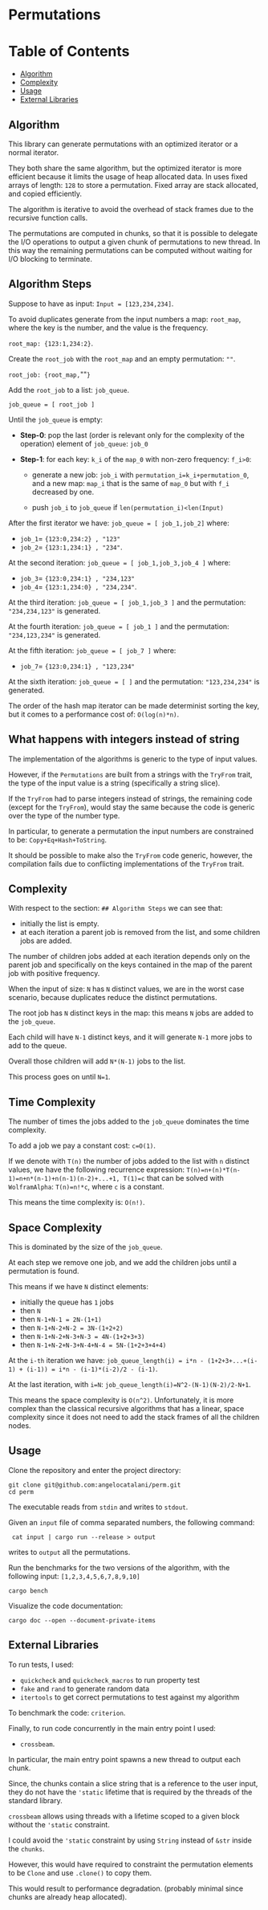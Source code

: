 # Permutations

# Table of Contents

* [Algorithm](#algorithm)
* [Complexity](#complexity)
* [Usage](#usage)
* [External Libraries](#external-libraries)

## Algorithm

This library can generate permutations with an optimized iterator
or a normal iterator.

They both share the same algorithm, but the optimized iterator is more
efficient because it limits the usage of heap allocated data. 
In uses fixed arrays of length: `128` to store a permutation.
Fixed array are stack allocated, and copied efficiently.

The algorithm is iterative to avoid the overhead of stack frames due to the recursive
function calls.

The permutations are computed in chunks, so that it is possible to delegate
the I/O operations to output a given chunk of permutations to new thread.
In this way the remaining permutations can be computed without waiting for
I/O blocking to terminate.

## Algorithm Steps

Suppose to have as input: `Input = [123,234,234]`.

To avoid duplicates generate from the input numbers a map:
`root_map`, where the key is the number, and the value is the frequency.

`root_map: {123:1,234:2}`.

Create the `root_job` with the `root_map` and an empty permutation: `""`.

`root_job: {root_map,`""`}`

Add the `root_job` to a list: `job_queue`.

`job_queue = [ root_job ]`

Until the `job_queue` is empty:
- **Step-0**: pop the last (order is relevant only for the complexity of the operation)
  element of `job_queue`: `job_0`
  
- **Step-1**: for each key: `k_i` of the `map_0` with non-zero frequency: `f_i>0`:
    - generate a new job: `job_i` with `permutation_i=k_i+permutation_0`,
      and a new map: `map_i` that is the same of `map_0` but with `f_i` decreased by one.
      
    - push `job_i` to `job_queue` if `len(permutation_i)<len(Input)`
 
After the first iterator we have:
`job_queue = [ job_1,job_2]`
where:
- `job_1`= `{123:0,234:2} , "123"`
- `job_2`= `{123:1,234:1} , "234"`.

At the second iteration:
`job_queue = [ job_1,job_3,job_4 ]`
where:
- `job_3`= `{123:0,234:1} , "234,123"`
- `job_4`= `{123:1,234:0} , "234,234"`.

At the third iteration:
`job_queue = [ job_1,job_3 ]` and the permutation: `"234,234,123"` is generated.

At the fourth iteration:
`job_queue = [ job_1 ]` and the permutation: `"234,123,234"` is generated.

At the fifth iteration:
`job_queue = [ job_7 ]` where:
- `job_7`= `{123:0,234:1} , "123,234"`

At the sixth iteration:
`job_queue = [ ]` and the permutation: `"123,234,234"` is generated.


The order of the hash map iterator can be made determinist sorting the key,
but it comes to a performance cost of: `O(log(n)*n)`.


## What happens with integers instead of string

The implementation of the algorithms is generic to the type of input values.

However, if the `Permutations` are built from a strings with the `TryFrom` trait,
the type of the input value is a string (specifically a string slice).

If the `TryFrom` had to parse integers instead of strings, the remaining code (except for the `TryFrom`),
would stay the same because the code is generic over the type of the number type.

In particular, to generate a permutation the input numbers are constrained to be: `Copy+Eq+Hash+ToString`.

It should be possible to make also the `TryFrom` code generic, however, the compilation fails
due to conflicting implementations of the `TryFrom` trait.


## Complexity

With respect to the section: `## Algorithm Steps` we can see that:
- initially the list is empty.
- at each iteration a parent job is removed from the list, and some children jobs are added.

The number of children jobs added at each iteration depends only on the parent job and specifically
on the keys contained in the map of the parent job with positive frequency.

When the input of size: `N` has `N` distinct values, we are in the worst case scenario,
because duplicates reduce the distinct permutations.

The root job has `N` distinct keys in the map: this means `N` jobs are added to the `job_queue`.

Each child will have `N-1` distinct keys, and it will generate `N-1` more jobs to add to the queue.

Overall those children will add `N*(N-1)` jobs to the list.

This process goes on until `N=1`.

## Time Complexity

The number of times the jobs added to the `job_queue` dominates the time complexity.

To add a job we pay a constant cost: `c=O(1)`.

If we denote with `T(n)` the number of jobs added to the list with `n` distinct values,
we have the following recurrence expression:
`T(n)=n+(n)*T(n-1)=n+n*(n-1)+n(n-1)(n-2)+...+1, T(1)=c` that can be solved with `WolframAlpha`:
`T(n)=n!*c`, where `c` is a constant.

This means the time complexity is: `O(n!)`.

## Space Complexity

This is dominated by the size of the `job_queue`.

At each step we remove one job, and we add the children jobs until a permutation is found.

This means if we have `N` distinct elements:
- initially the queue has `1` jobs
- then `N`
- then `N-1+N-1 = 2N-(1+1)`
- then `N-1+N-2+N-2 = 3N-(1+2+2)` 
- then `N-1+N-2+N-3+N-3 = 4N-(1+2+3+3)`
- then `N-1+N-2+N-3+N-4+N-4 = 5N-(1+2+3+4+4)`

At the `i-th` iteration we have:
`job_queue_length(i) = i*n - (1+2+3+...+(i-1) + (i-1)) = i*n - (i-1)*(i-2)/2 - (i-1)`.

At the last iteration, with `i=N`:
`job_queue_length(i)=N^2-(N-1)(N-2)/2-N+1`.

This means the space complexity is `O(n^2)`.
Unfortunately, it is more complex than the classical recursive algorithms that has a linear,
space complexity since it does not need to add the stack frames of all the children nodes.


## Usage

Clone the repository and enter the project directory:
```shell
git clone git@github.com:angelocatalani/perm.git
cd perm
```

The executable reads from `stdin` and writes to `stdout`.

Given an `input` file of comma separated numbers, the following command:

```shell
 cat input | cargo run --release > output
```
 writes to `output` all the permutations.

Run the benchmarks for the two versions of the algorithm,
with the following input: `[1,2,3,4,5,6,7,8,9,10]`
```shell
cargo bench
```

Visualize the code documentation:
```shell
cargo doc --open --document-private-items
```

## External Libraries

To run tests, I used:
- `quickcheck` and `quickcheck_macros` to run property test
- `fake` and `rand` to generate random data
- `itertools` to get correct permutations to test against my algorithm

To benchmark the code: `criterion`.

Finally, to run code concurrently in the main entry point I used:
- `crossbeam`.

In particular, the main entry point spawns a new thread to output each chunk.

Since, the chunks contain a slice string that is a reference to the user input,
they do not have the `'static` lifetime that is required by the threads of the standard library.

`crossbeam` allows using threads with a lifetime scoped to a given block without the `'static` constraint.

I could avoid the `'static` constraint by using `String` instead of `&str` inside the `chunks`.

However, this would have required to constraint the permutation elements to be `Clone` and use `.clone()` to copy them.

This would result to performance degradation. (probably minimal since chunks are already heap allocated).
